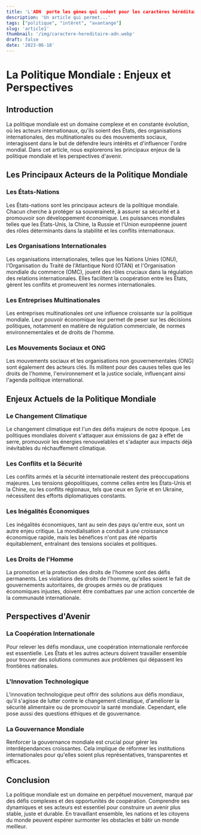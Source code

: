```yaml
---
title: 'L'ADN  porte les gènes qui codent pour les caractères héréditaires'
description: 'Un article qui permet...'
tags: ["politique", "intêret", "avantange"]
slug: 'article1'
thumbnail: '/img/caractere-hereditaire-adn.webp'
draft: false
date: '2023-06-18'
---
```


# La Politique Mondiale : Enjeux et Perspectives

## Introduction

La politique mondiale est un domaine complexe et en constante évolution, où les acteurs internationaux, qu'ils soient des États, des organisations internationales, des multinationales ou des mouvements sociaux, interagissent dans le but de défendre leurs intérêts et d'influencer l'ordre mondial. Dans cet article, nous explorerons les principaux enjeux de la politique mondiale et les perspectives d'avenir.

## Les Principaux Acteurs de la Politique Mondiale

### Les États-Nations

Les États-nations sont les principaux acteurs de la politique mondiale. Chacun cherche à protéger sa souveraineté, à assurer sa sécurité et à promouvoir son développement économique. Les puissances mondiales telles que les États-Unis, la Chine, la Russie et l'Union européenne jouent des rôles déterminants dans la stabilité et les conflits internationaux.

### Les Organisations Internationales

Les organisations internationales, telles que les Nations Unies (ONU), l'Organisation du Traité de l'Atlantique Nord (OTAN) et l'Organisation mondiale du commerce (OMC), jouent des rôles cruciaux dans la régulation des relations internationales. Elles facilitent la coopération entre les États, gèrent les conflits et promeuvent les normes internationales.

### Les Entreprises Multinationales

Les entreprises multinationales ont une influence croissante sur la politique mondiale. Leur pouvoir économique leur permet de peser sur les décisions politiques, notamment en matière de régulation commerciale, de normes environnementales et de droits de l'homme.

### Les Mouvements Sociaux et ONG

Les mouvements sociaux et les organisations non gouvernementales (ONG) sont également des acteurs clés. Ils militent pour des causes telles que les droits de l'homme, l'environnement et la justice sociale, influençant ainsi l'agenda politique international.

## Enjeux Actuels de la Politique Mondiale

### Le Changement Climatique

Le changement climatique est l'un des défis majeurs de notre époque. Les politiques mondiales doivent s'attaquer aux émissions de gaz à effet de serre, promouvoir les énergies renouvelables et s'adapter aux impacts déjà inévitables du réchauffement climatique.

### Les Conflits et la Sécurité

Les conflits armés et la sécurité internationale restent des préoccupations majeures. Les tensions géopolitiques, comme celles entre les États-Unis et la Chine, ou les conflits régionaux, tels que ceux en Syrie et en Ukraine, nécessitent des efforts diplomatiques constants.

### Les Inégalités Économiques

Les inégalités économiques, tant au sein des pays qu'entre eux, sont un autre enjeu critique. La mondialisation a conduit à une croissance économique rapide, mais les bénéfices n'ont pas été répartis équitablement, entraînant des tensions sociales et politiques.

### Les Droits de l'Homme

La promotion et la protection des droits de l'homme sont des défis permanents. Les violations des droits de l'homme, qu'elles soient le fait de gouvernements autoritaires, de groupes armés ou de pratiques économiques injustes, doivent être combattues par une action concertée de la communauté internationale.

## Perspectives d'Avenir

### La Coopération Internationale

Pour relever les défis mondiaux, une coopération internationale renforcée est essentielle. Les États et les autres acteurs doivent travailler ensemble pour trouver des solutions communes aux problèmes qui dépassent les frontières nationales.

### L'Innovation Technologique

L'innovation technologique peut offrir des solutions aux défis mondiaux, qu'il s'agisse de lutter contre le changement climatique, d'améliorer la sécurité alimentaire ou de promouvoir la santé mondiale. Cependant, elle pose aussi des questions éthiques et de gouvernance.

### La Gouvernance Mondiale

Renforcer la gouvernance mondiale est crucial pour gérer les interdépendances croissantes. Cela implique de réformer les institutions internationales pour qu'elles soient plus représentatives, transparentes et efficaces.

## Conclusion

La politique mondiale est un domaine en perpétuel mouvement, marqué par des défis complexes et des opportunités de coopération. Comprendre ses dynamiques et ses acteurs est essentiel pour construire un avenir plus stable, juste et durable. En travaillant ensemble, les nations et les citoyens du monde peuvent espérer surmonter les obstacles et bâtir un monde meilleur.


